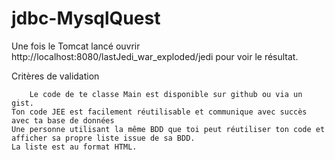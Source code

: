 # jdbc-MysqlQuest

Une fois le Tomcat lancé ouvrir http://localhost:8080/lastJedi_war_exploded/jedi pour voir le résultat.

Critères de validation

        Le code de te classe Main est disponible sur github ou via un gist.
    Ton code JEE est facilement réutilisable et communique avec succès avec ta base de données
    Une personne utilisant la même BDD que toi peut réutiliser ton code et afficher sa propre liste issue de sa BDD.
    La liste est au format HTML.


